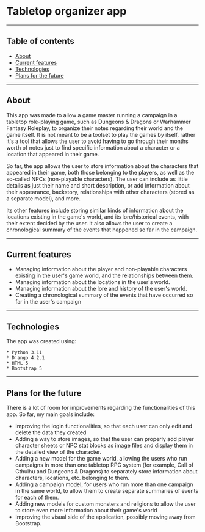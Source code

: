 # Tabletop organizer app

***
## Table of contents

* [About](#about)
* [Current features](#features)
* [Technologies](#technologies)
* [Plans for the future](#plans-for-the-future)

***

## About

This app was made to allow a game master running a campaign in a tabletop
role-playing game, such as Dungeons & Dragons or Warhammer Fantasy Roleplay,
to organize their notes regarding their world and the game itself. It is not meant to be 
a toolset to play the games by itself, rather it's a tool that allows the user to avoid
having to go through their months worth of notes just to find specific information about
a character or a location that appeared in their game.

So far, the app allows the user to store information about the characters that
appeared in their game, both those belonging to the players, as well as the so-called NPCs
(non-playable characters). The user can include as little details as just
their name and short description, or add information about their appearance, backstory,
relationships with other characters (stored as a separate model), and more.

Its other features include storing similar kinds of information about the locations
existing in the game's world, and its lore/historical events, with their extent decided
by the user. It also allows the user to create a chronological summary of the
events that happened so far in the campaign.

***

## Current features

* Managing information about the player and non-playable characters existing in the
user's game world, and the relationships between them.
* Managing information about the locations in the user's world.
* Managing information about the lore and history of the user's world.
* Creating a chronological summary of the events that have occurred so far
in the user's campaign

***

## Technologies

The app was created using:

```
* Python 3.11
* Django 4.2.1
* HTML 5
* Bootstrap 5
```

***

## Plans for the future

There is a lot of room for improvements regarding the functionalities of this app.
So far, my main goals include:
* Improving the login functionalities, so that each user can only edit and delete the data
they created
* Adding a way to store images, so that the user can properly add player character sheets
or NPC stat blocks as image files and display them in the detailed view
of the character.
* Adding a new model for the game world, allowing the users who run campaigns
in more than one tabletop RPG system (for example, Call of Cthulhu and Dungeons & Dragons)
to separately store information about characters, locations, etc. belonging to them.
* Adding a campaign model, for users who run more than one campaign in the same world,
to allow them to create separate summaries of events for each of them.
* Adding new models for custom monsters and religions to allow the user to store
even more information about their game's world
* Improving the visual side of the application, possibly moving away from
Bootstrap.